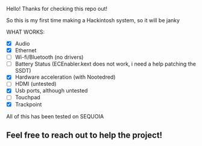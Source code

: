 Hello! Thanks for checking this repo out!

So this is my first time making a Hackintosh system, so it will be janky

WHAT WORKS:
- [x] Audio
- [x] Ethernet
- [ ] Wi-fi/Bluetooth (no drivers)
- [ ] Battery Status (ECEnabler.kext does not work, i need a help patching the SSDT)
- [x] Hardware acceleration (with Nootedred)
- [ ] HDMI (untested)
- [x] Usb ports, although untested
- [ ] Touchpad
- [x] Trackpoint

All of this has been tested on SEQUOIA

## Feel free to reach out to help the project!
